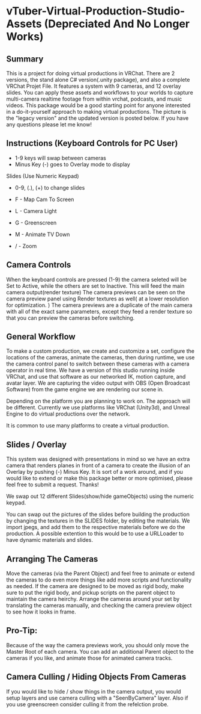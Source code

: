 # vTuber-Virtual-Production-Studio-Assets (Depreciated And No Longer Works)

## Summary
This is a project for doing virtual productions in VRChat. There are 2 versions, the stand alone C# version(.unity package), and also a complete VRChat Projet File. It features a system with 9 cameras, and 12 overlay slides. You can apply these assets and workflows to your worlds to capture multi-camera realtime footage from within vrchat, podcasts, and music videos. This package would be a good starting point for anyone interested in a do-it-yourself approach to making virtual productions. The picture is the "legacy version" and the updated version is posted below. If you have any questions please let me know!


## Instructions (Keyboard Controls for PC User)
* 1-9 keys will swap between cameras
* Minus Key (-) goes to Overlay mode to display

Slides (Use Numeric Keypad)
* 0-9, (.), (+) to change slides

* F - Map Cam To Screen
* L - Camera Light
* G - Greenscreen
* M - Animate TV Down
* / - Zoom


## Camera Controls
When the keyboard controls are pressed (1-9) the camera seleted will be Set to Active, while the others are set to Inactive. This will feed the main camera output(render texture) The camera previews can be seen on the camera preview panel using Render textures as well( at a lower resolution for optimization. ) The camera previews are a duplicate of the main camera with all of the exact same parameters, except they feed a render texture so that you can preview the cameras before switching.

## General Workflow
To make a custom production, we create and customize a set, configure the locations of the cameras, animate the cameras, then during runtime, we use the camera control panel to switch between these cameras with a camera operator in real time. We have a version of this studio running inside VRChat, and use that software as our networked IK, motion capture, and avatar layer. We are capturing the video output with OBS (Open Broadcast Software) from the game engine we are rendering our scene in. 

Depending on the platform you are planning to work on. The approach will be different. Currently we use platforms like VRChat (Unity3d), and Unreal Engine to do virtual productions over the network.

It is common to use many platforms to create a virtual production.

## Slides / Overlay
This system was designed with presentations in mind so we have an extra camera that renders planes in front of a camera to create the illusion of an Overlay by pushing (-) Minus Key. It is sort of a work around, and if you would like to extend or make this package better or more optimised, please feel free to submit a request. Thanks!

We swap out 12 different Slides(show/hide gameObjects) using the numeric keypad. 

You can swap out the pictures of the slides before building the production by changing the textures in the SLIDES folder, by editing the materials. We import jpegs, and add them to the respective materials before we do the production. A possible extention to this would be to use a URLLoader to have dynamic materials and slides. 

## Arranging The Cameras
Move the cameras (via the Parent Object) and feel free to animate or extend the cameras to do even more things like add more scripts and functionality as needed. If the camera are designed to be moved as rigid body, make sure to put the rigid body, and pickup scripts on the parent object to maintain the camera heirchy. Arrange the cameras around your set by translating the cameras manually, and checking the camera preview object to see how it looks in frame.

## Pro-Tip: 
Because of the way the camera previews work, you should only move the Master Root of each camera. You can add an additional Parent object to the cameras if you like, and animate those for animated camera tracks. 

## Camera Culling / Hiding Objects From Cameras
If you would like to hide / show things in the camera output, you would setup layers and use camera culling with a "SeenByCamera" layer. Also if you use greenscreen consider culling it from the refelction probe.


